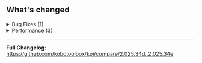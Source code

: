 <!-- version number should be already in the releases title, no need to repeat here. -->
## What's changed


<details><summary>Bug Fixes (1)</summary>

- **exports**: only try to clean up deployed versions ([#6339](https://github.com/kobotoolbox/kpi/pull/6339))
</details>

<details><summary>Performance (3)</summary>

- **storageCounters**: use user profile counters instead of aggregated project counters ([#6344](https://github.com/kobotoolbox/kpi/pull/6344))
    > <!-- 📣 Summary -->
    > Improve performance by reading storage usage directly from user profile
    > counters instead of aggregating data across projects.
    > 
    > <!-- 📖 Description -->
    > This change replaces the previous approach of calculating storage usage
    > by aggregating all related project counters with a faster, direct lookup
    > from user profile counters. Since the profile already maintains
    > accurate, up-to-date storage metrics, this avoids redundant aggregation
    > queries and reduces database load.

- **submissions**: consolidate storage and submission counter updates for project and user profile ([#6341](https://github.com/kobotoolbox/kpi/pull/6341))
    > <!-- 📣 Summary -->
    > Merge updates of storage and submission counters for both projects and
    > user profiles into a single operation each

- **submissions**: use same connection for the transaction and advisory lock ([#6343](https://github.com/kobotoolbox/kpi/pull/6343))
    > <!-- 📣 Summary -->
    > Improves database consistency by ensuring advisory locks are created
    > within the same database connection used for the corresponding
    > transaction.
    > 
    > <!-- 📖 Description -->
    > Previously, advisory locks (pg_try_advisory_lock) were acquired through
    > the default KPI database connection even when the surrounding
    > transaction was executed on the KoboCAT database. Although PostgreSQL
    > advisory locks are cluster-wide, this could cause unexpected behavior if
    > the two databases reside on different servers or if the connection
    > lifetimes diverge.

</details>

****

**Full Changelog**: https://github.com/kobotoolbox/kpi/compare/2.025.34d..2.025.34e
<!-- generated by git-cliff -->
